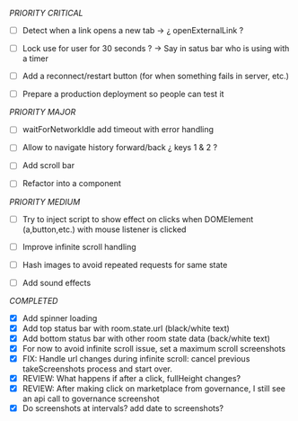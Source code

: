 _PRIORITY CRITICAL_
- [ ] Detect when a link opens a new tab -> ¿ openExternalLink ?
- [ ] Lock use for user for 30 seconds ? -> Say in satus bar who is using with a timer
- [ ] Add a reconnect/restart button (for when something fails in server, etc.)
- [ ] Prepare a production deployment so people can test it


_PRIORITY MAJOR_
- [ ] waitForNetworkIdle add timeout with error handling
- [ ] Allow to navigate history forward/back ¿ keys 1 & 2 ?
- [ ] Add scroll bar
- [ ] Refactor into a component


_PRIORITY MEDIUM_
- [ ] Try to inject script to show effect on clicks when DOMElement (a,button,etc.) with mouse listener is clicked
- [ ] Improve infinite scroll handling
- [ ] Hash images to avoid repeated requests for same state
- [ ] Add sound effects 


_COMPLETED_
- [x] Add spinner loading
- [x] Add top status bar with room.state.url (black/white text)
- [x] Add bottom status bar with other room state data (back/white text)
- [x] For now to avoid infinite scroll issue, set a maximum scroll screenshots
- [x] FIX: Handle url changes during infinite scroll: cancel previous takeScreenshots process and start over. 
- [x] REVIEW: What happens if after a click, fullHeight changes?
- [x] REVIEW: After making click on marketplace from governance, I still see an api call to
    governance screenshot
- [x] Do screenshots at intervals? add date to screenshots?